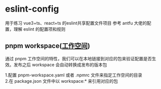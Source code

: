 # eslint-config

用于练习 vue3+ts、react+ts 的eslint共享配置文件项目
参考 antfu 大佬的配置，理解 eslint 的配置项和规则

## pnpm workspace([工作空间](https://pnpm.io/zh/workspaces))

  通过 pnpm 工作空间的特性，我们可以在本地链接到对应的包来验证配置是否生效。发布之后 workspace 会自动转换成发布的版本包

  1.配置 pnpm-workspace.yaml 或者 .npmrc 文件来指定工作空间的目录 <br />
  2.在 package.json 文件中以 workspace:* 来引用对应的包
